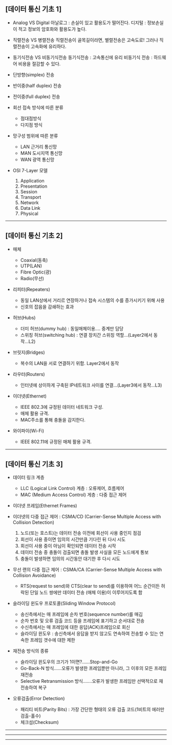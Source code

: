 ## [데이터 통신 기초 1]

+ Analog VS Digital
아날로그 : 손실이 있고 활용도가 떨어진다.
디지털 : 정보손실이 적고 정보의 암호화와 활용도가 높다.

+ 직렬전송 VS 병렬전송
직렬전송이 골목길이라면, 별렬전송은 고속도로!
그러나 직렬전송이 고속화에 유리하다.

+ 동기식전송 VS 비동기식전송
동기식전송 : 고속통신에 유리
비동기식 전송 : 하드웨어 비용을 절감할 수 있다.


+ 단방향(simplex) 전송
+ 반이중(half duplex) 전송
+ 전이중(full duplex) 전송

+ 회선 접속 방식에 따른 분류
    + 점대점방식
    + 다지점 방식

+ 망구성 범위에 따른 분류
    - LAN 근거리 통신망
    - MAN 도시지역 통신망
    - WAN 광역 통신망


+ OSI 7-Layer 모델
    1. Application
    2. Presentation
    3. Session
    4. Transport
    5. Network
    6. Data Link
    7. Physical


------------------------------------------------------------------




## [데이터 통신 기초 2]
+ 매체
    - Coaxial(동축)
    - UTP(LAN)
    - Fibre Optic(광)
    - Radio(무선)

+ 리피터(Repeaters)
    - 동일 LAN상에서 거리르 연장하거나 접속 시스템의 수를 증가시키기 위해 사용
    - 신호의 잡음을 감쇄하는 효과

+ 허브(Hubs)
    - 더미 허브(dummy hub) : 동일매체이용.... 중계만 담당
    - 스위칭 허브(switching hub) : 연결 장치간 스위칭 역할...(Layer2에서 동작...L2)

+ 브릿지(Bridges)
    - 복수의 LAN을 서로 연결하기 위함. Layer2에서 동작

+ 라우터(Routers)
    - 인터넷에 상이하게 구축된 IP네트워크 사이를 연결...(Layer3에서 동작...L3)

+ 이더넷(Ethernet)
    - IEEE 802.3에 규정된 데이터 네트워크 구성.
    - 매체 활용 규격.
    - MAC주소를 통해 충돌을 감지한다.

+ 와이파이(Wi-Fi)
    - IEEE 802.11에 규정된 매체 활용 규격.


------------------------------------------------------------------




## [데이터 통신 기초 3]


+ 데이터 링크 계층
    - LLC (Logical Link Control) 계층 : 오류제어, 흐름제어
    - MAC (Medium Access Control) 게층 : 다중 접근 제어


+ 이더넷 프레임(Ethernet Frames)
+ 이더넷의 다중 접근 제어 : CSMA/CD (Carrier-Sense Multiple Access with Collision Detection)
    1. 노드(또는 호스트)는 데이터 전송 이전에 회선이 사용 중인지 점검
    2. 회선이 사용 중이면 임의의 시간만큼 기다린 뒤 다시 시도
    3. 회선이 사용 중이 아님이 확인되면 데이터 전송 시작
    4. 데이터 전송 중 충돌이 검출되면 충돌 발생 사실을 모든 노드에게 통보
    5. 충돌이 발생하면 임의의 시간동안 대기한 후 다시 시도


+ 무선 랜의 다중 접근 제어 : CSMA/CA (Carrier-Sense Multiple Access with Collision Avoidance)
    - RTS(request to send)와 CTS(clear to send)를 이용하여 어느 순간이든 허락된 단일 노드 쌍에만 데이터 전송 (매체 이용)이 이루어지도록 함


+ 슬라이딩 윈도우 프로토콜(Sliding Window Protocol)
    - 송신측에서는 매 프레임에 순차 번호(sequence number)를 매김
    - 순차 번호 및 오류 검출 코드 등을 프레임에 표기하고 순서대로 전송
    - 수신측에서는 매 프레임에 대한 응답(ACK)프레임으로 회신
    - 슬라이딩 윈도우 : 송신측에서 응답을 받지 않고도 연속하여 전송할 수 있는 연속한 프레임 갯수에 대한 제한


+ 재전송 방식의 종류
    - 슬라이딩 윈도우의 크기가 1이면?......Stop-and-Go
    - Go-Back-N 방식......오류가 발생한 프레임뿐만 아니라, 그 이후의 모든 프레임 재전송
    - Selective Retransmission 방식.......오류가 발생한 프레임만 선택적으로 재전송하여 복구


+ 오류검출(Error Detection)
    - 패리티 비트(Parity Bits) : 가장 간단한 형태의 오류 검출 코드(1비트의 에러만 검출-홀수)
    - 체크섬(Checksum)
------------------------------------------------------------------



------------------------------------------------------------------



------------------------------------------------------------------